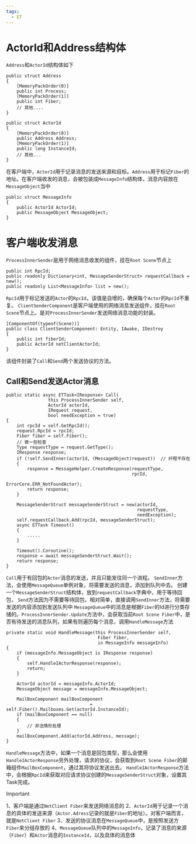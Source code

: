 ```yaml
---
tags:
  - ET
---
```

# ActorId和Address结构体
`Address`和`ActorId`结构体如下
```CSharp
public struct Address
{
	[MemoryPackOrder(0)]
	public int Process;
	[MemoryPackOrder(1)]
	public int Fiber;
	// 其他....
}

public struct ActorId
{
	[MemoryPackOrder(0)]
	public Address Address;
	[MemoryPackOrder(1)]
	public long InstanceId;
	// 其他...
}
```
在客户端中，`ActorId`用于记录消息的发送来源和目标。`Address`用于标记`Fiber`的地址。在客户端收发的消息，会被包装成`MessageInfo`结构体，消息内容放在`MessageObject`当中
```CSharp
public struct MessageInfo
{
    public ActorId ActorId;
    public MessageObject MessageObject;
}
```
# 客户端收发消息
`ProcessInnerSender`是用于网络消息收发的组件，挂在`Root Scene`节点上
```CSharp
public int RpcId;
public readonly Dictionary<int, MessageSenderStruct> requestCallback = new();
public readonly List<MessageInfo> list = new();
```
`RpcId`用于标记发送的`Actor`的`RpcId`，该值是自增的，确保每个`Actor`的`RpcId`不重复。
`ClientSenderComponent`是客户端使用的网络消息发送组件，挂在`Root Scene`节点上。是对`ProcessInnerSender`发送网络消息功能的封装。
```CSharp
[ComponentOf(typeof(Scene))]
public class ClientSenderComponent: Entity, IAwake, IDestroy
{
    public int fiberId;
    public ActorId netClientActorId;
}
```
该组件封装了`Call`和`Send`两个发送协议的方法。
## Call和Send发送Actor消息
```CSharp
public static async ETTask<IResponse> Call(
                this ProcessInnerSender self,
                ActorId actorId,
                IRequest request,
                bool needException = true)
{
    int rpcId = self.GetRpcId();
    request.RpcId = rpcId;
    Fiber fiber = self.Fiber();
    // 做一些检查
    Type requestType = request.GetType();
    IResponse response;
    if (!self.SendInner(actorId, (MessageObject)request))  // 纤程不存在
    {
        response = MessageHelper.CreateResponse(requestType, 
                                                rpcId, 
                                                ErrorCore.ERR_NotFoundActor);
        return response;
    }
            
    MessageSenderStruct messageSenderStruct = new(actorId, 
                                                  requestType, 
                                                  needException);
    self.requestCallback.Add(rpcId, messageSenderStruct);
    async ETTask Timeout()
    {
        .....
    }
            
    Timeout().Coroutine();
    response = await messageSenderStruct.Wait();
    return response;
}
```
`Call`用于有回包的`Actor`消息的发送，并且只能发往同一个进程。
`SendInner`方法，会使用`MessageQueue`单例对象，将需要发送的消息，添加到队列中去。
创建一个`MessageSenderStruct`结构体，放到`requestCallback`字典中，用于等待回包，
`Send`方法因为不需要等待回包，相对简单，直接调用`SendInner`方法，将需要发送的内容添加到发送队列中
`MessageQueue`中的消息是根据`Fiber`的Id进行分类存储的。`ProcessInnerSender.Update`方法中，会获取当前`Root Scene Fiber`中，是否有待发送的消息队列，如果有则遍历每个消息，调用`HandleMessage`方法
```CSharp
private static void HandleMessage(this ProcessInnerSender self, 
                                   Fiber fiber, 
                                   in MessageInfo messageInfo)  
{  
    if (messageInfo.MessageObject is IResponse response)  
    {        
        self.HandleIActorResponse(response);  
        return;  
    }  
    
    ActorId actorId = messageInfo.ActorId;  
    MessageObject message = messageInfo.MessageObject;  
  
    MailBoxComponent mailBoxComponent 
                                = self.Fiber().Mailboxes.Get(actorId.InstanceId);  
    if (mailBoxComponent == null)  
    {        
        // 非法情形处理
    }    
    mailBoxComponent.Add(actorId.Address, message);  
}
```
`HandleMessage`方法中，如果一个消息是回包类型，那么会使用`HandleIActorResponse`另外处理，请求的协议，会获取到`Root Scene Fiber`的邮箱组件`MailBoxComponent`，通过其将协议发送出去。
`HandleIActorResponse`方法中，会根据`RpcId`来获取对应请求协议创建的`MessageSenderStruct`对象，设置其Task完成。

> [!important]
> 1、客户端是通过`NetClient Fiber`来发送网络消息的
> 2、`ActorId`用于记录一个消息的具体的发送来源（`Actor.Adress`记录的就是`Fiber`的地址）。对客户端而言，就是`NetClient Fiber`
> 3、发送的协议消息在`MessageQueue`中，是按照发送方`Fiber`来分组存放的
> 4、`MessageQueue`队列中的`MessageInfo`，记录了消息的来源（`Fiber`）和`Actor`消息的`InstanceId`，以及具体的消息体

